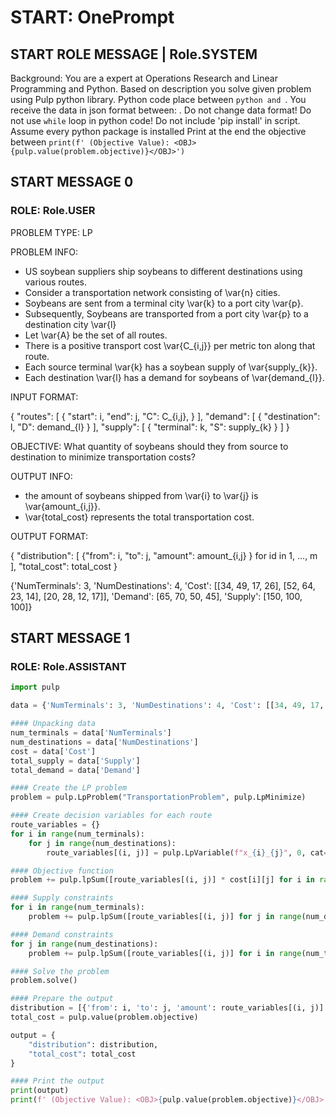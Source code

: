 # START: OnePrompt 
## START ROLE MESSAGE | Role.SYSTEM 
Background: You are a expert at Operations Research and Linear Programming and Python. Based on description you solve given problem using Pulp python library. Python code place between ```python and ```. You receive the data in json format between: <DATA></DATA>. Do not change data format! Do not use `while` loop in python code! Do not include 'pip install' in script. Assume every python package is installed Print at the end the objective between <OBJ></OBJ> `print(f' (Objective Value): <OBJ>{pulp.value(problem.objective)}</OBJ>')`  
## START MESSAGE 0 
### ROLE: Role.USER
<DESCRIPTION>
PROBLEM TYPE: LP

PROBLEM INFO:

- US soybean suppliers ship soybeans to different destinations using various routes.
- Consider a transportation network consisting of \var{n} cities.
- Soybeans are sent from a terminal city \var{k} to a port city \var{p}.
- Subsequently, Soybeans are transported from a port city \var{p} to a destination city \var{l}
- Let \var{A} be the set of all routes. 
- There is a positive transport cost \var{C_{i,j}} per metric ton along that route.
- Each source terminal \var{k} has a soybean supply of \var{supply_{k}}. 
- Each destination \var{l} has a demand for soybeans of \var{demand_{l}}.

INPUT FORMAT: 

{
    "routes": [
       {
        "start": i,
        "end": j,
        "C": C_{i,j},
       }
    ],
    "demand": [
        {
            "destination": l,
            "D": demand_{l}
        }
    ],
    "supply": [
        {
            "terminal": k,
            "S": supply_{k}
        }
    ]
}

OBJECTIVE: What quantity of soybeans should they from source to destination to minimize transportation costs?

OUTPUT INFO:

- the amount of soybeans shipped from \var{i} to \var{j} is \var{amount_{i,j}}.
- \var{total_cost} represents the total transportation cost.

OUTPUT FORMAT:

{
    "distribution": [
        {"from": i,
         "to": j,
         "amount": amount_{i,j}
        }
        for id in 1, ..., m
    ],
    "total_cost": total_cost
}


</DESCRIPTION>
<DATA>
{'NumTerminals': 3, 'NumDestinations': 4, 'Cost': [[34, 49, 17, 26], [52, 64, 23, 14], [20, 28, 12, 17]], 'Demand': [65, 70, 50, 45], 'Supply': [150, 100, 100]}</DATA>


## START MESSAGE 1 
### ROLE: Role.ASSISTANT
```python
import pulp

data = {'NumTerminals': 3, 'NumDestinations': 4, 'Cost': [[34, 49, 17, 26], [52, 64, 23, 14], [20, 28, 12, 17]], 'Demand': [65, 70, 50, 45], 'Supply': [150, 100, 100]}

#### Unpacking data
num_terminals = data['NumTerminals']
num_destinations = data['NumDestinations']
cost = data['Cost']
total_supply = data['Supply']
total_demand = data['Demand']

#### Create the LP problem
problem = pulp.LpProblem("TransportationProblem", pulp.LpMinimize)

#### Create decision variables for each route
route_variables = {}
for i in range(num_terminals):
    for j in range(num_destinations):
        route_variables[(i, j)] = pulp.LpVariable(f"x_{i}_{j}", 0, cat='Continuous')

#### Objective function
problem += pulp.lpSum([route_variables[(i, j)] * cost[i][j] for i in range(num_terminals) for j in range(num_destinations)])

#### Supply constraints
for i in range(num_terminals):
    problem += pulp.lpSum([route_variables[(i, j)] for j in range(num_destinations)]) <= total_supply[i]

#### Demand constraints
for j in range(num_destinations):
    problem += pulp.lpSum([route_variables[(i, j)] for i in range(num_terminals)]) >= total_demand[j]

#### Solve the problem
problem.solve()

#### Prepare the output
distribution = [{'from': i, 'to': j, 'amount': route_variables[(i, j)].varValue} for i in range(num_terminals) for j in range(num_destinations)]
total_cost = pulp.value(problem.objective)

output = {
    "distribution": distribution,
    "total_cost": total_cost
}

#### Print the output
print(output)
print(f' (Objective Value): <OBJ>{pulp.value(problem.objective)}</OBJ>')
```

